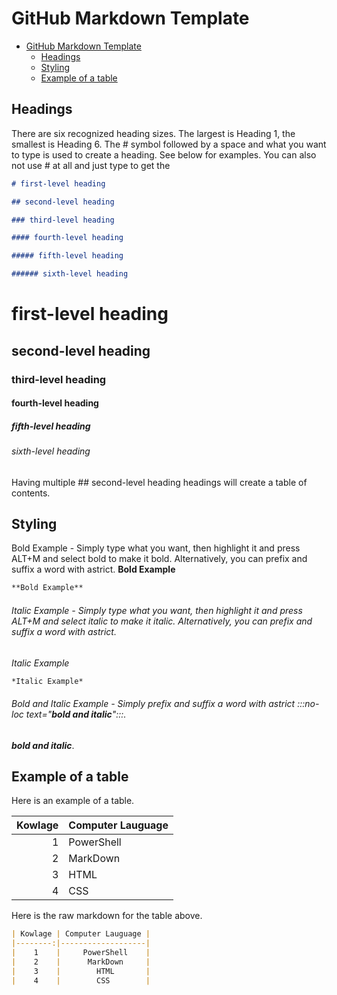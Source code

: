 # GitHub Markdown Template

- [GitHub Markdown Template](#github-markdown-template)
  * [Headings](#headings)
  * [Styling](#styling)
  * [Example of a table](#example-of-a-table)


## Headings

There are six recognized heading sizes. The largest is Heading 1, the smallest is Heading 6. The # symbol followed by a space and what you want to type is used to create a heading. See below for examples. You can also not use # at all and just type to get the

```markdown
# first-level heading

## second-level heading

### third-level heading

#### fourth-level heading

##### fifth-level heading

###### sixth-level heading
```

# first-level heading

## second-level heading

### third-level heading

#### fourth-level heading

##### fifth-level heading

###### sixth-level heading

Having multiple ## second-level heading headings will create a table of contents.



## Styling

Bold Example - Simply type what you want, then highlight it and press ALT+M and select bold to make it bold. Alternatively, you can prefix and suffix a word with astrict.
**Bold Example**

```md
**Bold Example**
```

###### Italic Example - Simply type what you want, then highlight it and press ALT+M and select italic to make it italic. Alternatively, you can prefix and suffix a word with astrict.

*Italic Example*

```md
*Italic Example*
```


###### Bold and Italic Example - Simply prefix and suffix a word with astrict :::no-loc text="***bold and italic***":::.

***bold and italic***.


## Example of a table

Here is an example of a table.

| Kowlage | Computer Lauguage |
|--------:|-------------------|
|    1    |     PowerShell    |
|    2    |      MarkDown     |
|    3    |        HTML       |
|    4    |        CSS        |

Here is the raw markdown for the table above.

```markdown
| Kowlage | Computer Lauguage |
|--------:|-------------------|
|    1    |     PowerShell    |
|    2    |      MarkDown     |
|    3    |        HTML       |
|    4    |        CSS        |
```


